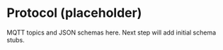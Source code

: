 ﻿# Protocol (placeholder)
MQTT topics and JSON schemas here. Next step will add initial schema stubs.
